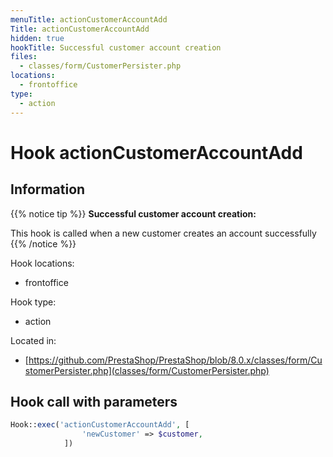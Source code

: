 ```yaml
---
menuTitle: actionCustomerAccountAdd
Title: actionCustomerAccountAdd
hidden: true
hookTitle: Successful customer account creation
files:
  - classes/form/CustomerPersister.php
locations:
  - frontoffice
type:
  - action
---
```


# Hook actionCustomerAccountAdd

## Information

{{% notice tip %}}
**Successful customer account creation:** 

This hook is called when a new customer creates an account successfully
{{% /notice %}}

Hook locations: 
  - frontoffice

Hook type: 
  - action

Located in: 
  - [https://github.com/PrestaShop/PrestaShop/blob/8.0.x/classes/form/CustomerPersister.php](classes/form/CustomerPersister.php)

## Hook call with parameters

```php
Hook::exec('actionCustomerAccountAdd', [
                'newCustomer' => $customer,
            ])
```